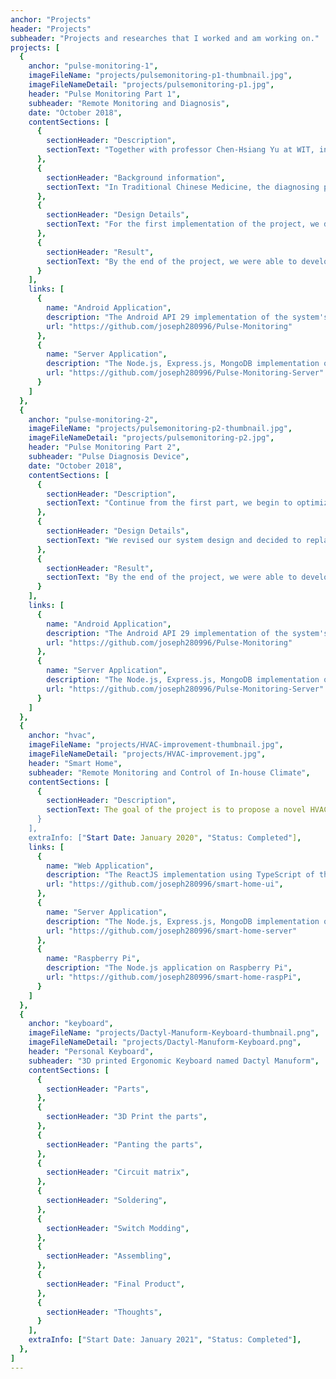 ```yaml
---
anchor: "Projects"
header: "Projects"
subheader: "Projects and researches that I worked and am working on."
projects: [
  {
    anchor: "pulse-monitoring-1",
    imageFileName: "projects/pulsemonitoring-p1-thumbnail.jpg",
    imageFileNameDetail: "projects/pulsemonitoring-p1.jpg",
    header: "Pulse Monitoring Part 1",
    subheader: "Remote Monitoring and Diagnosis",
    date: "October 2018",
    contentSections: [
      {
        sectionHeader: "Description",
        sectionText: "Together with professor Chen-Hsiang Yu at WIT, in this project, we tried to designed a device that capable of collecting and visualizing wrist pulse data to help traditional Chinese medicine (TCM) practitioners in diagnosing their patients. There have been three parts of the project, the first which focus on the ability to remotely diagnosing their patient, the second which is more of an optimization to the first and the last one is more data analysis focused."
      },
      {
        sectionHeader: "Background information",
        sectionText: "In Traditional Chinese Medicine, the diagnosing process consist of  use three fingers and put on the wrist of their patient, usually the index, the middle and the ring finger, "
      },
      {
        sectionHeader: "Design Details",
        sectionText: "For the first implementation of the project, we developed and designed a system that allows doctors to diagnose their patient remotely. The values from the sensor was gathers and publish to any BLE connected device using Arduino Uno R3. The patient, using their mobile device, can connect to the hardware system for data gathering , contact the doctors and let he/she control a 3D printed device for different level of pressure on a pulse location. On the doctor side, he/she will use a mobile device which connects to a remote web server through WebSocket to communicate with the patient along with receiving the pulse data from the sensor. After the process is done, doctors can save this information in the server's database and can get back to it at a later date and time. For more information, the link to the GitHub repositories was put at the end of the blog for further reference on the implementation details.",
      },
      {
        sectionHeader: "Result",
        sectionText: "By the end of the project, we were able to develop said device and publish our work to IEEE MIT URTC 2020 with the pitch of our ideas with the Lightning talk at IEEE MIT URTC 2019."
      }
    ],
    links: [
      {
        name: "Android Application",
        description: "The Android API 29 implementation of the system's UI",
        url: "https://github.com/joseph280996/Pulse-Monitoring"
      }, 
      {
        name: "Server Application",
        description: "The Node.js, Express.js, MongoDB implementation of the system",
        url: "https://github.com/joseph280996/Pulse-Monitoring-Server"
      }
    ] 
  },
  {
    anchor: "pulse-monitoring-2",
    imageFileName: "projects/pulsemonitoring-p2-thumbnail.jpg",
    imageFileNameDetail: "projects/pulsemonitoring-p2.jpg",
    header: "Pulse Monitoring Part 2",
    subheader: "Pulse Diagnosis Device",
    date: "October 2018",
    contentSections: [
      {
        sectionHeader: "Description",
        sectionText: "Continue from the first part, we begin to optimized our system. As discussed in our paper for the first part, we discover that during BLE transmission, the system experience some data loss which is very crucial for doctors to diagnose their patient as well as reducing the reliability of the system. In this part, we're focusing more on improving the data gathering rate and transmission for better real-time visualization. "
      },
      {
        sectionHeader: "Design Details",
        sectionText: "We revised our system design and decided to replace the Arduino micro-controller with a Raspberry Pi mini computer for a more robust computational operation. Due to this replacement, we have to attached a Analog to Digital Converter (ADC) between our circuit and our mini-computer's GPIO pin, which previously handled by Arduino since it has the ADC embedded inside. We also simplified our software system design by removing all the remote diagnosis part, including the 3D printed finger and both application for doctor and patient, and move the frontend onto the Raspberry PI which is displayed using a LED screen. This helps enhancing the data transmission for better real-time user experience by reducing the time taken for data transmission."
      },
      {
        sectionHeader: "Result",
        sectionText: "By the end of the project, we were able to develop said device and publish our work to IEEE MIT URTC 2020 with the pitch of our ideas with the Lightning talk at IEEE MIT URTC 2019."
      }
    ],
    links: [
      {
        name: "Android Application",
        description: "The Android API 29 implementation of the system's UI",
        url: "https://github.com/joseph280996/Pulse-Monitoring"
      }, 
      {
        name: "Server Application",
        description: "The Node.js, Express.js, MongoDB implementation of the system",
        url: "https://github.com/joseph280996/Pulse-Monitoring-Server"
      }
    ] 
  },
  {
    anchor: "hvac",
    imageFileName: "projects/HVAC-improvement-thumbnail.jpg",
    imageFileNameDetail: "projects/HVAC-improvement.jpg",
    header: "Smart Home",
    subheader: "Remote Monitoring and Control of In-house Climate",
    contentSections: [
      {
        sectionHeader: "Description",
        sectionText: The goal of the project is to propose a novel HVAC system that capable of taking temperature data from multiple rooms and redirect the heat flow from one room to another for better efficiency in heat management. The system also taking the outdoor weather into consideration for when to turn on heater, open the window or turn on the AC.",
      }
    ],
    extraInfo: ["Start Date: January 2020", "Status: Completed"],
    links: [
      {
        name: "Web Application",
        description: "The ReactJS implementation using TypeScript of the system's UI",
        url: "https://github.com/joseph280996/smart-home-ui",
      }, 
      {
        name: "Server Application",
        description: "The Node.js, Express.js, MongoDB implementation of the system",
        url: "https://github.com/joseph280996/smart-home-server"
      },
      {
        name: "Raspberry Pi",
        description: "The Node.js application on Raspberry Pi",
        url: "https://github.com/joseph280996/smart-home-raspPi",
      }
    ]
  },
  {
    anchor: "keyboard",
    imageFileName: "projects/Dactyl-Manuform-Keyboard-thumbnail.png",
    imageFileNameDetail: "projects/Dactyl-Manuform-Keyboard.png",
    header: "Personal Keyboard",
    subheader: "3D printed Ergonomic Keyboard named Dactyl Manuform",
    contentSections: [
      {
        sectionHeader: "Parts",
      },
      {
        sectionHeader: "3D Print the parts",
      },
      {
        sectionHeader: "Panting the parts",
      },
      {
        sectionHeader: "Circuit matrix",
      },
      {
        sectionHeader: "Soldering",
      },
      {
        sectionHeader: "Switch Modding",
      },
      {
        sectionHeader: "Assembling",
      },
      {
        sectionHeader: "Final Product",
      },
      {
        sectionHeader: "Thoughts",
      }
    ],
    extraInfo: ["Start Date: January 2021", "Status: Completed"],
  },
]
---
```

